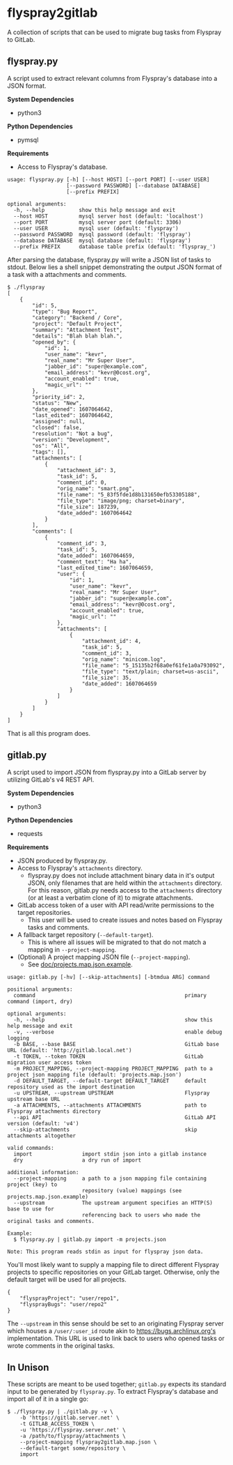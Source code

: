 # flyspray2gitlab

A collection of scripts that can be used to migrate bug tasks from Flyspray
to GitLab.

## flyspray<span>.</span>py

A script used to extract relevant columns from Flyspray's database into a JSON format.

**System Dependencies**<br>
* python3

**Python Dependencies**<br>
* pymsql

**Requirements**<br>
* Access to Flyspray's database.

```
usage: flyspray.py [-h] [--host HOST] [--port PORT] [--user USER]
                   [--password PASSWORD] [--database DATABASE]
                   [--prefix PREFIX]

optional arguments:
  -h, --help           show this help message and exit
  --host HOST          mysql server host (default: 'localhost')
  --port PORT          mysql server port (default: 3306)
  --user USER          mysql user (default: 'flyspray')
  --password PASSWORD  mysql password (default: 'flyspray')
  --database DATABASE  mysql database (default: 'flyspray')
  --prefix PREFIX      database table prefix (default: 'flyspray_')
```

After parsing the database, flyspray<span>.</span>py will write a JSON list of tasks to stdout. Below lies a shell snippet demonstrating the output JSON format of a task with a attachments and comments.

    $ ./flyspray
    [
        {
            "id": 5,
            "type": "Bug Report",
            "category": "Backend / Core",
            "project": "Default Project",
            "summary": "Attachment Test",
            "details": "Blah blah blah.",
            "opened_by": {
                "id": 1,
                "user_name": "kevr",
                "real_name": "Mr Super User",
                "jabber_id": "super@example.com",
                "email_address": "kevr@0cost.org",
                "account_enabled": true,
                "magic_url": ""
            },
            "priority_id": 2,
            "status": "New",
            "date_opened": 1607064642,
            "last_edited": 1607064642,
            "assigned": null,
            "closed": false,
            "resolution": "Not a bug",
            "version": "Development",
            "os": "All",
            "tags": [],
            "attachments": [
                {
                    "attachment_id": 3,
                    "task_id": 5,
                    "comment_id": 0,
                    "orig_name": "smart.png",
                    "file_name": "5_83f5fde1d8b131650efb53305188",
                    "file_type": "image/png; charset=binary",
                    "file_size": 187239,
                    "date_added": 1607064642
                }
            ],
            "comments": [
                {
                    "comment_id": 3,
                    "task_id": 5,
                    "date_added": 1607064659,
                    "comment_text": "Ha ha",
                    "last_edited_time": 1607064659,
                    "user": {
                        "id": 1,
                        "user_name": "kevr",
                        "real_name": "Mr Super User",
                        "jabber_id": "super@example.com",
                        "email_address": "kevr@0cost.org",
                        "account_enabled": true,
                        "magic_url": ""
                    },
                    "attachments": [
                        {
                            "attachment_id": 4,
                            "task_id": 5,
                            "comment_id": 3,
                            "orig_name": "minicom.log",
                            "file_name": "5_15135b2f68a0ef61fe1a0a793092",
                            "file_type": "text/plain; charset=us-ascii",
                            "file_size": 35,
                            "date_added": 1607064659
                        }
                    ]
                }
            ]
        }
    ]

That is all this program does.

## gitlab<span>.</span>py

A script used to import JSON from flyspray<span>.</span>py into a GitLab server by utilizing GitLab's v4 REST API.

**System Dependencies**<br>
* python3

**Python Dependencies**<br>
* requests

**Requirements**<br>
* JSON produced by flyspray<span>.</span>py.
* Access to Flyspray's `attachments` directory.
    * flyspray<span>.</span>py does not include attachment binary data in it's output JSON, only filenames that are held within the `attachments` directory. For this reason, gitlab<span>.</span>py needs access to the `attachments` directory (or at least a verbatim clone of it) to migrate attachments.
* GitLab access token of a user with API read/write permissions to the target repositories.
    * This user will be used to create issues and notes based on Flyspray tasks and comments.
* A fallback target repository (`--default-target`).
    * This is where all issues will be migrated to that do not match a mapping in `--project-mapping`.
* (Optional) A project mapping JSON file (`--project-mapping`).
    * See [doc/projects.map.json.example](/doc/projects.map.json.example).

```
usage: gitlab.py [-hv] [--skip-attachments] [-btmdua ARG] command

positional arguments:
  command                                                primary command (import, dry)

optional arguments:
  -h, --help                                             show this help message and exit
  -v, --verbose                                          enable debug logging
  -b BASE, --base BASE                                   GitLab base URL (default: 'http://gitlab.local.net')
  -t TOKEN, --token TOKEN                                GitLab migration user access token
  -m PROJECT_MAPPING, --project-mapping PROJECT_MAPPING  path to a project json mapping file (default: 'projects.map.json')
  -d DEFAULT_TARGET, --default-target DEFAULT_TARGET     default repository used as the import destination
  -u UPSTREAM, --upstream UPSTREAM                       Flyspray upstream base URL
  -a ATTACHMENTS, --attachments ATTACHMENTS              path to Flyspray attachments directory
  --api API                                              GitLab API version (default: 'v4')
  --skip-attachments                                     skip attachments altogether

valid commands:
  import                import stdin json into a gitlab instance
  dry                   a dry run of import

additional information:
  --project-mapping     a path to a json mapping file containing project (key) to
                        repository (value) mappings (see projects.map.json.example)
  --upstream            The upstream argument specifies an HTTP(S) base to use for
                        referencing back to users who made the original tasks and comments.

Example:
  $ flyspray.py | gitlab.py import -m projects.json

Note: This program reads stdin as input for flyspray json data.
```

You'll most likely want to supply a mapping file to direct different Flyspray projects to specific repositories on your GitLab target. Otherwise, only the default target will be used for all projects.

```
{
    "flysprayProject": "user/repo1",
    "flysprayBugs": "user/repo2"
}
```

The `--upstream` in this sense should be set to an originating Flyspray server which houses a `/user/:user_id` route akin to https://bugs.archlinux.org's implementation. This URL is used to link back to users who opened tasks or wrote comments in the original tasks.

## In Unison

These scripts are meant to be used together; `gitlab.py` expects its standard input to be generated by `flyspray.py`. To extract Flyspray's database and import all of it in a single go:

    $ ./flyspray.py | ./gitlab.py -v \
        -b 'https://gitlab.server.net' \
        -t GITLAB_ACCESS_TOKEN \
        -u 'https://flyspray.server.net' \
        -a /path/to/flyspray/attachments \
        --project-mapping flyspray2gitlab.map.json \
        --default-target some/repository \
        import
